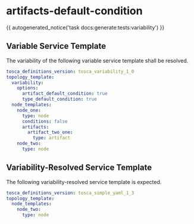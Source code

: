 # artifacts-default-condition

{{ autogenerated_notice('task docs:generate:tests:variability') }}


## Variable Service Template

The variability of the following variable service template shall be resolved.

```yaml linenums="1"
tosca_definitions_version: tosca_variability_1_0
topology_template:
  variability:
    options:
      artifact_default_condition: true
      type_default_condition: true
  node_templates:
    node_one:
      type: node
      conditions: false
      artifacts:
        artifact_two_one:
          type: artifact
    node_two:
      type: node
```




## Variability-Resolved Service Template

The following variability-resolved service template is expected.

```yaml linenums="1"
tosca_definitions_version: tosca_simple_yaml_1_3
topology_template:
  node_templates:
    node_two:
      type: node
```

